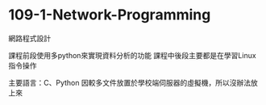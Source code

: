 # 109-1-Network-Programming
網路程式設計

課程前段使用多python來實現資料分析的功能
課程中後段主要都是在學習Linux指令操作

主要語言：C、Python
因較多文件放置於學校端伺服器的虛擬機，所以沒辦法放上來
